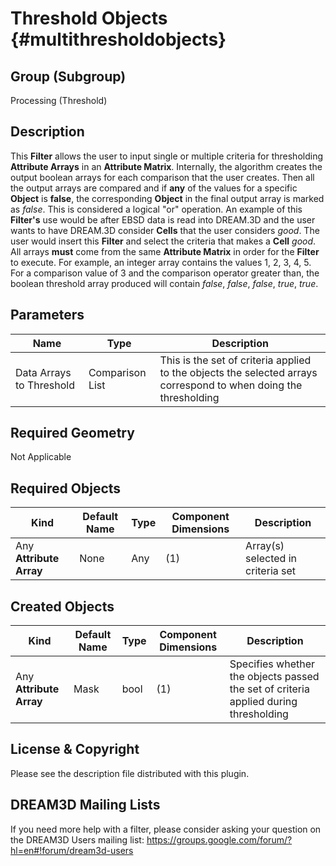 Threshold Objects {#multithresholdobjects}
=============

## Group (Subgroup) ##
Processing (Threshold)

## Description ##
This **Filter** allows the user to input single or multiple criteria for thresholding **Attribute Arrays** in an **Attribute Matrix**. Internally, the algorithm creates the output boolean arrays for each comparison that the user creates. Then all the output arrays are compared and if __any__ of the values for a specific **Object** is __false__, the corresponding **Object** in the final output array is marked as *false*. This is considered a logical "or" operation. An example of this **Filter's** use would be after EBSD data is read into DREAM.3D and the user wants to have DREAM.3D consider **Cells** that the user considers *good*. The user would insert this **Filter** and select the criteria that makes a **Cell** *good*. All arrays **must** come from the same **Attribute Matrix** in order for the **Filter** to execute. For example, an integer array contains the values 1, 2, 3, 4, 5. For a comparison value of 3 and the comparison operator greater than, the boolean threshold array produced will contain *false*, *false*, *false*, *true*, *true*.

## Parameters ##
| Name | Type | Description |
|------|------|------|
| Data Arrays to Threshold | Comparison List | This is the set of criteria applied to the objects the selected arrays correspond to when doing the thresholding |

## Required Geometry ##
Not Applicable

## Required Objects ##
| Kind | Default Name | Type | Component Dimensions | Description |
|------|--------------|-------------|---------|-----|
| Any **Attribute Array** | None | Any | (1) | Array(s) selected in criteria set |

## Created Objects ##
| Kind | Default Name | Type | Component Dimensions | Description |
|------|--------------|-------------|---------|-----|
| Any **Attribute Array** | Mask | bool | (1) | Specifies whether the objects passed the set of criteria applied during thresholding |


## License & Copyright ##

Please see the description file distributed with this plugin.

## DREAM3D Mailing Lists ##

If you need more help with a filter, please consider asking your question on the DREAM3D Users mailing list:
https://groups.google.com/forum/?hl=en#!forum/dream3d-users


